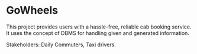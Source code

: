 # GoWheels

This project provides users with a hassle-free, reliable cab booking service. It
uses the concept of DBMS for handling given and generated information.

Stakeholders:
Daily Commuters, Taxi drivers.
